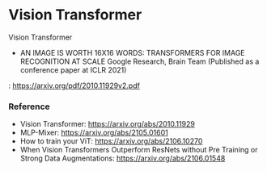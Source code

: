 # Vision Transformer
Vision Transformer 
- AN IMAGE IS WORTH 16X16 WORDS: TRANSFORMERS FOR IMAGE RECOGNITION AT SCALE
Google Research, Brain Team (Published as a conference paper at ICLR 2021)

:  https://arxiv.org/pdf/2010.11929v2.pdf



### Reference
- Vision Transformer: https://arxiv.org/abs/2010.11929
- MLP-Mixer: https://arxiv.org/abs/2105.01601
- How to train your ViT: https://arxiv.org/abs/2106.10270
- When Vision Transformers Outperform ResNets without Pre Training or Strong Data Augmentations: https://arxiv.org/abs/2106.01548